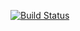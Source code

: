 [![Build Status](http://ci.slyris.eu/buildStatus/icon?job=VulsaEngine?style=plastic)](http://ci.slyris.eu/job/VulsaEngine)
